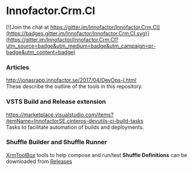 # Innofactor.Crm.CI

[![Join the chat at https://gitter.im/Innofactor/Innofactor.Crm.CI](https://badges.gitter.im/Innofactor/Innofactor.Crm.CI.svg)](https://gitter.im/Innofactor/Innofactor.Crm.CI?utm_source=badge&utm_medium=badge&utm_campaign=pr-badge&utm_content=badge)

### Articles
http://jonasrapp.innofactor.se/2017/04/DevOps-I.html <br/>
These describe the outline of the tools in this repository.

### VSTS Build and Release extension
https://marketplace.visualstudio.com/items?itemName=InnofactorSE.cinteros-devutils-ci-build-tasks <br/>
Tasks to facilitate automation of builds and deployments.

### Shuffle Builder and Shuffle Runner
[XrmToolBox](http://www.xrmtoolbox.com) tools to help compose and run/test **Shuffle Definitions** can be downloaded from [Releases](https://github.com/Innofactor/Innofactor.Crm.CI/releases)
